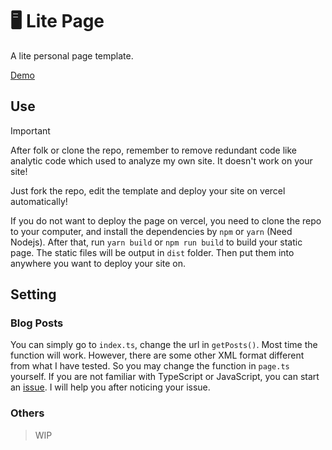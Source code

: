# 🖥️ Lite Page
A lite personal page template.

[Demo](https://lite-pages.vercel.app/)


## Use

> [!IMPORTANT]
> After folk or clone the repo, remember to remove redundant code like analytic code which used to analyze my own site. It doesn't work on your site!

Just fork the repo, edit the template and deploy your site on vercel automatically!

If you do not want to deploy the page on vercel, you need to clone the repo to your computer, and install the dependencies by `npm` or `yarn` (Need Nodejs). After that, run `yarn build` or `npm run build` to build your static page. The static files will be output in `dist` folder. Then put them into anywhere you want to deploy your site on.

## Setting

### Blog Posts

You can simply go to `index.ts`, change the url in `getPosts()`. Most time the function will work. However, there are some other XML format different from what I have tested. So you may change the function in `page.ts`  yourself. If you are not familiar with TypeScript or JavaScript, you can start an [issue](https://github.com/yuanzui-cf/lite-page/issues/new). I will help you after noticing your issue.  

### Others

> WIP
